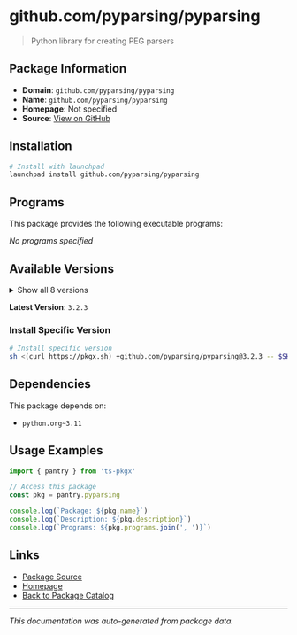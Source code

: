 # github.com/pyparsing/pyparsing

> Python library for creating PEG parsers

## Package Information

- **Domain**: `github.com/pyparsing/pyparsing`
- **Name**: `github.com/pyparsing/pyparsing`
- **Homepage**: Not specified
- **Source**: [View on GitHub](https://github.com/pkgxdev/pantry/tree/main/projects/github.com/pyparsing/pyparsing/package.yml)

## Installation

```bash
# Install with launchpad
launchpad install github.com/pyparsing/pyparsing
```

## Programs

This package provides the following executable programs:

*No programs specified*

## Available Versions

<details>
<summary>Show all 8 versions</summary>

- `3.2.3`, `3.2.2`, `3.2.1`, `3.2.0`, `3.1.4`
- `3.1.3`, `3.1.2`, `3.1.1`

</details>

**Latest Version**: `3.2.3`

### Install Specific Version

```bash
# Install specific version
sh <(curl https://pkgx.sh) +github.com/pyparsing/pyparsing@3.2.3 -- $SHELL -i
```

## Dependencies

This package depends on:

- `python.org~3.11`

## Usage Examples

```typescript
import { pantry } from 'ts-pkgx'

// Access this package
const pkg = pantry.pyparsing

console.log(`Package: ${pkg.name}`)
console.log(`Description: ${pkg.description}`)
console.log(`Programs: ${pkg.programs.join(', ')}`)
```

## Links

- [Package Source](https://github.com/pkgxdev/pantry/tree/main/projects/github.com/pyparsing/pyparsing/package.yml)
- [Homepage](#)
- [Back to Package Catalog](../package-catalog.md)

---

*This documentation was auto-generated from package data.*
